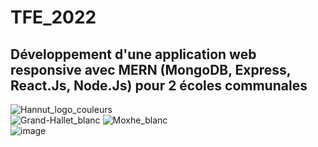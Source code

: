 # TFE_2022
## Développement d'une application web responsive avec MERN (MongoDB, Express, React.Js, Node.Js) pour 2 écoles communales
![Hannut_logo_couleurs](https://user-images.githubusercontent.com/63374771/161429614-99726c24-f375-4ba0-9b8d-db24def7952a.png) <br>
![Grand-Hallet_blanc](https://user-images.githubusercontent.com/63374771/161429557-7fd1e153-9c86-47f2-99bf-35d103c6f55c.png)
![Moxhe_blanc](https://user-images.githubusercontent.com/63374771/161429559-620dbd37-2b81-4df6-b083-26750dc66737.png) <br>
![image](https://user-images.githubusercontent.com/63374771/159794996-8dfb4dd8-d3ee-4a7c-a902-acc46010607d.png)
